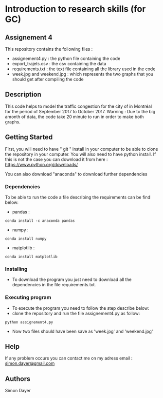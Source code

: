 # Introduction to research skills (for GC)
## Assignement 4 

This repository contains the following files :
* assignement4.py : the python file containing the code 
* export_trajets.csv : the csv containing the data 
* requirements.txt : the text file containing all the library used in the code
* week.jpg and weekend.jpg : which represents the two graphs that you should get after compiling the code


## Description

This code helps to model the traffic congestion for the city of in Montréal for the period of September 2017 to October 2017.
Warning : Due to the big amonth of data, the code take 20 minute to run in order to make both graphs.

## Getting Started

First, you will need to have " git " install in your computer to be able to clone the repository in your computer. You will also need to have python install. If this is not the case you can download it from here : https://www.python.org/downloads/ 

You can also download "anaconda" to download further dependencies  

### Dependencies 

To be able to run the code a file describing the requirements can be find below:

* pandas : 
```
conda install -c anaconda pandas
```

* numpy :
```
conda install numpy
```
* matplotlib :

```
conda install matplotlib
```
### Installing

* To download the program you just need to download all the dependencies in the file requirements.txt.

### Executing program

* To execute the program you need to follow the step describe below:
* clone the repository and run the file assignement4.py as follow:
```
python assignement4.py
```
* Now two files should have been save as 'week.jpg' and 'weekend.jpg'

## Help

If any problem occurs you can contact me on my adress email : simon.dayer@gmail.com

## Authors

Simon Dayer
